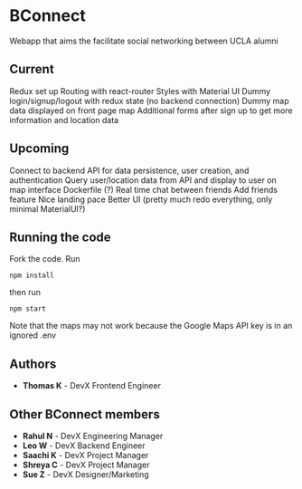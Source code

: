 # BConnect

Webapp that aims the facilitate social networking between UCLA alumni 


## Current

Redux set up
Routing with react-router
Styles with Material UI
Dummy login/signup/logout with redux state (no backend connection)
Dummy map data displayed on front page map
Additional forms after sign up to get more information and location data

## Upcoming

Connect to backend API for data persistence, user creation, and authentication
Query user/location data from API and display to user on map interface
Dockerfile  (?)
Real time chat between friends
Add friends feature
Nice landing pace
Better UI (pretty much redo everything, only minimal MaterialUI?)

## Running the code

Fork the code. Run 
```
npm install
```
then run
```
npm start
```
Note that the maps may not work because the Google Maps API key is in an ignored .env




## Authors

* **Thomas K** - DevX Frontend Engineer 

## Other BConnect members

* **Rahul N** - DevX Engineering Manager
* **Leo W** - DevX Backend Engineer 
* **Saachi K** - DevX Project Manager 
* **Shreya C** - DevX Project Manager 
* **Sue Z** - DevX Designer/Marketing 

